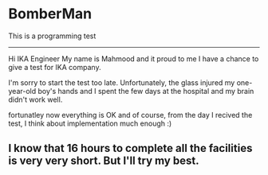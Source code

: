 # BomberMan
This is a programming test

------------------------------------------------------
Hi IKA Engineer
My name is Mahmood and it proud to me I have a chance to give a test for IKA company.

I'm sorry to start the test too late.
Unfortunately, the glass injured my one-year-old boy's hands and I spent the few days at the hospital and my brain didn't work well.

fortunatley now everything is OK and of course, from the day I recived the test, I think about implementation much enough :)

I know that 16 hours to complete all the facilities is very very short. But I'll try my best.
------------------------------------------------------

